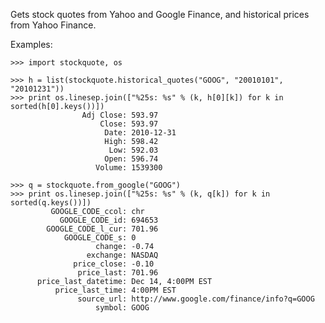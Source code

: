 Gets stock quotes from Yahoo and Google Finance, and historical prices from Yahoo Finance.

Examples:

    >>> import stockquote, os

    >>> h = list(stockquote.historical_quotes("GOOG", "20010101", "20101231"))
    >>> print os.linesep.join(["%25s: %s" % (k, h[0][k]) for k in sorted(h[0].keys())])
                    Adj Close: 593.97
                        Close: 593.97
                         Date: 2010-12-31
                         High: 598.42
                          Low: 592.03
                         Open: 596.74
                       Volume: 1539300

    >>> q = stockquote.from_google("GOOG")
    >>> print os.linesep.join(["%25s: %s" % (k, q[k]) for k in sorted(q.keys())])
             GOOGLE_CODE_ccol: chr
               GOOGLE_CODE_id: 694653
            GOOGLE_CODE_l_cur: 701.96
                GOOGLE_CODE_s: 0
                       change: -0.74
                     exchange: NASDAQ
                  price_close: -0.10
                   price_last: 701.96
          price_last_datetime: Dec 14, 4:00PM EST
              price_last_time: 4:00PM EST
                   source_url: http://www.google.com/finance/info?q=GOOG
                       symbol: GOOG

